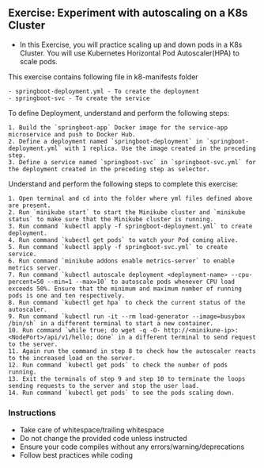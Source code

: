 ## Exercise: Experiment with autoscaling on a K8s Cluster

* In this Exercise, you will practice scaling up and down pods in a K8s Cluster.
You will use Kubernetes Horizontal Pod Autoscaler(HPA) to scale pods.

This exercise contains following file in k8-manifests folder

	- springboot-deployment.yml - To create the deployment
	- springboot-svc - To create the service

  

To define Deployment, understand and perform the following steps: 

	1. Build the `springboot-app` Docker image for the service-app microservice and push to Docker Hub.
	2. Define a deployment named `springboot-deployment` in `springboot-deployment.yml` with 1 replica. Use the image created in the preceding step.
	3. Define a service named `springboot-svc` in `springboot-svc.yml` for the deployment created in the preceding step as selector.


Understand and perform the following steps to complete this exercise:

	1. Open terminal and cd into the folder where yml files defined above are present.
	2. Run `minikube start` to start the Minikube cluster and `minikube status` to make sure that the Minikube cluster is running.
	3. Run command `kubectl apply -f springboot-deployment.yml` to create deployment.
	4. Run command `kubectl get pods` to watch your Pod coming alive.
	5. Run command `kubectl apply -f springboot-svc.yml` to create service.
	6. Run command `minikube addons enable metrics-server` to enable metrics server.
	7. Run command `kubectl autoscale deployment <deployment-name> --cpu-percent=50 --min=1 --max=10` to autoscale pods whenever CPU load exceeds 50%. Ensure that the minimum and maximum number of running pods is one and ten respectively.
	8. Run command `kubectl get hpa` to check the current status of the autoscaler.
	9. Run command `kubectl run -it --rm load-generator --image=busybox /bin/sh` in a different terminal to start a new container.
	10. Run command `while true; do wget -q -O- http://<minikune-ip>:<NodePort>/api/v1/hello; done` in a different terminal to send request to the server.
	11. Again run the command in step 8 to check how the autoscaler reacts to the increased load on the server.
	12. Run command `kubectl get pods` to check the number of pods running.
	13. Exit the terminals of step 9 and step 10 to terminate the loops sending requests to the server and stop the user load.
	14. Run command `kubectl get pods` to see the pods scaling down.


### Instructions

- Take care of whitespace/trailing whitespace
- Do not change the provided code unless instructed
- Ensure your code compiles without any errors/warning/deprecations
- Follow best practices while coding